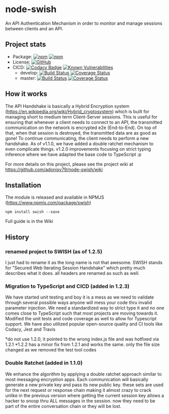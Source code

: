 # node-swish
An API Authentication Mechanism in order to monitor and manage sessions between clients and an API.

## Project stats
* Package: [![npm](https://img.shields.io/npm/v/node-swish.svg)](https://www.npmjs.com/package/node-swish) [![npm](https://img.shields.io/npm/dm/node-swish.svg)](https://www.npmjs.com/package/node-swish)
* License: [![GitHub](https://img.shields.io/github/license/adonisv79/node-swish.svg)](https://github.com/adonisv79/node-swish/blob/master/LICENSE)
* CICD: [![Codacy Badge](https://api.codacy.com/project/badge/Grade/3709f3ab3b0c4380b5a41e010e8628c0)](https://www.codacy.com/app/adonisv79/node-swish?utm_source=github.com&amp;utm_medium=referral&amp;utm_content=adonisv79/node-swish&amp;utm_campaign=Badge_Grade) [![Known Vulnerabilities](https://snyk.io/test/github/adonisv79/node-swish/badge.svg)](https://snyk.io/test/github/adonisv79/node-swish)
  * develop: [![Build Status](https://travis-ci.org/adonisv79/node-swish.svg?branch=develop)](https://travis-ci.org/adonisv79/node-swish) [![Coverage Status](https://coveralls.io/repos/github/adonisv79/node-swish/badge.svg?branch=develop)](https://coveralls.io/github/adonisv79/node-swish?branch=develop)
  * master: [![Build Status](https://travis-ci.org/adonisv79/node-swish.svg?branch=master)](https://travis-ci.org/adonisv79/node-swish) [![Coverage Status](https://coveralls.io/repos/github/adonisv79/node-swish/badge.svg)](https://coveralls.io/github/adonisv79/node-swish)

## How it works
The API Handshake is basically a Hybrid Encryption system (https://en.wikipedia.org/wiki/Hybrid_cryptosystem) which is built for managing short to medium term Client-Server sessions. This is useful for ensuring that whenever a client needs to connect to an API, the transmitted communication on the network is encrypted e2e (End-to-End). On top of that, when that session is destroyed, the transmitted data are as good as gone! To continue communicating, the client needs to perform a new handshake. As of v1.1.0, we have added a double ratchet mechanism to even complicate things. v1.2.0 improvements focusing on strict typing inference where we have adapted the base code to TypeScript :p

For more details on this project, please see the project wiki at https://github.com/adonisv79/node-swish/wiki

## Installation
The module is released and available in NPMJS (https://www.npmjs.com/package/swish) 
```
npm install swish --save
```

Full guide is in the Wiki

## History
### renamed project to SWISH (as of 1.2.5)
I just had to rename it as the long name is not that awesome. SWISH stands for "Secured Web Iterating Session Handshake" which pretty much describes what it does. all headers are renamed as such as well.

### Migration to TypeScript and CICD (added in 1.2.3)
We have started unit testing and boy it is a mess as we need to validate through several possible ways anyone will mess your code thru invalid parameter injection. We need a standardized way to strict type it and no one comes close to TypeScript such that most projects are moving towards it. Modified the unit tests and code coverage as well to allow for Typescript support. We have also utilized popular open-source quality and CI tools like Codacy, Jest and Travis

*do not use 1.2.0, it pointed to the wrong index.js file and was hotfixed via 1.2.1 
*1.2.2 has a minor fix from 1.2.1 and works the same. only the file size changed as we removed the test tool codes

### Double Ratchet (added in 1.1.0)
We enhance the algorithm by applying a double ratchet approach similar to most messaging encryption apps. Each communication will basically generate a new private key and pass its new public key. these sets are used for the next request or response chain making it almost crazy to crack unlike in the previous version where getting the current session key allows a hacker to snoop thru ALL messages in the session. now they need to be part of the entire conversation chain or they will be lost.

